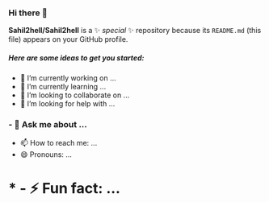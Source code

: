 ### Hi there 👋



**Sahil2hell/Sahil2hell** is a ✨ _special_ ✨ repository because its `README.md` (this file) appears on your GitHub profile.

##### Here are some ideas to get you started:

- 🔭 I’m currently working on ...
- 🌱 I’m currently learning ...
- 👯 I’m looking to collaborate on ...
- 🤔 I’m looking for help with ...
### - 💬 Ask me about ...
- 📫 How to reach me: ...
- 😄 Pronouns: ...
# * - ⚡ Fun fact: ...

